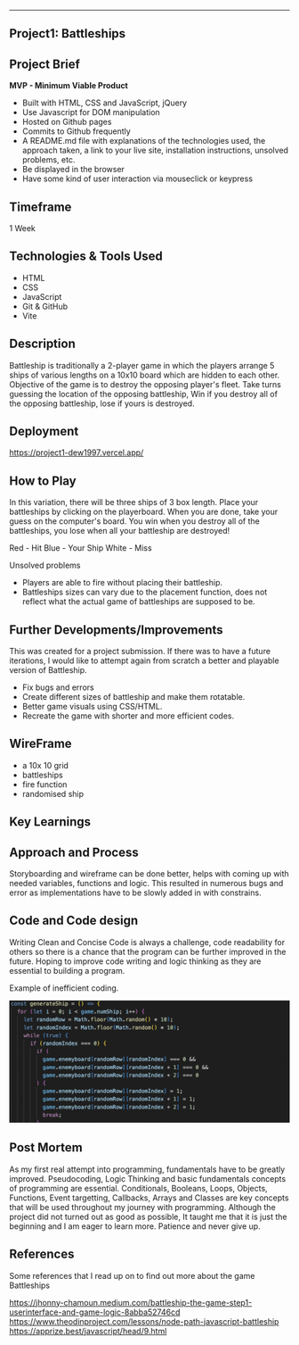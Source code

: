 ---

## Project1: Battleships

## Project Brief

**MVP - Minimum Viable Product**

- Built with HTML, CSS and JavaScript, jQuery
- Use Javascript for DOM manipulation
- Hosted on Github pages
- Commits to Github frequently
- A README.md file with explanations of the technologies used, the approach taken, a link to your live site, installation instructions, unsolved problems, etc.
- Be displayed in the browser
- Have some kind of user interaction via mouseclick or keypress

## Timeframe

1 Week

## Technologies & Tools Used

- HTML
- CSS
- JavaScript
- Git & GitHub
- Vite

## Description

Battleship is traditionally a 2-player game in which the players arrange 5 ships of various lengths on a 10x10 board which are hidden to each other.
Objective of the game is to destroy the opposing player's fleet.
Take turns guessing the location of the opposing battleship,
Win if you destroy all of the opposing battleship, lose if yours is destroyed.

## Deployment

https://project1-dew1997.vercel.app/

## How to Play

In this variation, there will be three ships of 3 box length.
Place your battleships by clicking on the playerboard.
When you are done, take your guess on the computer's board.
You win when you destroy all of the battleships, you lose when all your battleship are destroyed!

Red - Hit
Blue - Your Ship
White - Miss

Unsolved problems

- Players are able to fire without placing their battleship.
- Battleships sizes can vary due to the placement function, does not reflect what the actual game of battleships are supposed to be.

## Further Developments/Improvements

This was created for a project submission. If there was to have a future iterations, I would like to attempt again from scratch
a better and playable version of Battleship.

- Fix bugs and errors
- Create different sizes of battleship and make them rotatable.
- Better game visuals using CSS/HTML.
- Recreate the game with shorter and more efficient codes.

## WireFrame

- a 10x 10 grid
- battleships
- fire function
- randomised ship

## Key Learnings

## Approach and Process

Storyboarding and wireframe can be done better, helps with coming up with needed variables, functions and logic.
This resulted in numerous bugs and error as implementations have to be slowly added in with constrains.

## Code and Code design

Writing Clean and Concise Code is always a challenge, code readability for others so there is a chance that the program
can be further improved in the future. Hoping to improve code writing and logic thinking as they are essential to building
a program.

Example of inefficient coding.

![](img/Screenshot%202022-08-11%20at%209.06.20%20PM.png)

## Post Mortem

As my first real attempt into programming, fundamentals have to be greatly improved. Pseudocoding, Logic Thinking and
basic fundamentals concepts of programming are essential.
Conditionals, Booleans, Loops, Objects, Functions, Event targetting, Callbacks, Arrays and Classes are key concepts
that will be used throughout my journey with programming.
Although the project did not turned out as good as possible, It taught me that it is just the beginning and I am eager to learn more.
Patience and never give up.

## References 

Some references that I read up on to find out more about the game Battleships

https://jhonny-chamoun.medium.com/battleship-the-game-step1-userinterface-and-game-logic-8abba52746cd
https://www.theodinproject.com/lessons/node-path-javascript-battleship
https://apprize.best/javascript/head/9.html

